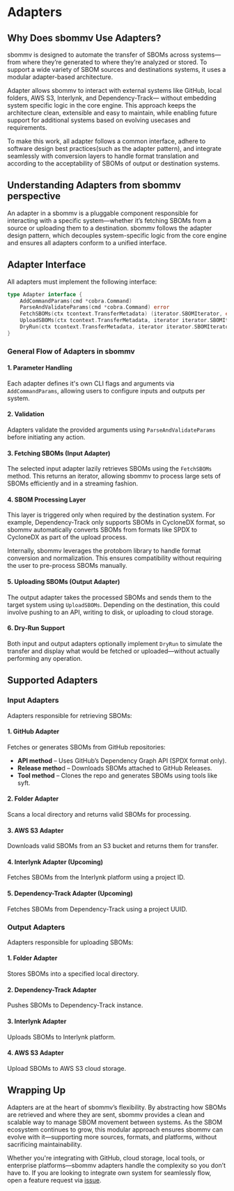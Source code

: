 # Adapters

## Why Does sbommv Use Adapters?

sbommv is designed to automate the transfer of SBOMs across systems—from where they’re generated to where they’re analyzed or stored. To support a wide variety of SBOM sources and destinations systems, it uses a modular adapter-based architecture.

Adapter allows sbommv to interact with external systems like GitHub, local folders, AWS S3, Interlynk, and Dependency-Track—
without embedding system specific logic in the core engine. This approach keeps the architecture clean, extensible and easy to maintain, while enabling future support for additional systems based on evolving usecases and requirements.

To make this work, all adapter follows a common interface, adhere to software design best practices(such as the adapter pattern), and integrate seamlessly with conversion layers to handle format translation and according to the acceptability of SBOMs of output or destination systems.

## Understanding Adapters from sbommv perspective

An adapter in a sbommv is a pluggable component responsible for interacting with a specific system—whether it’s fetching SBOMs from a source or uploading them to a destination. sbommv follows the adapter design pattern, which decouples system-specific logic from the core engine and ensures all adapters conform to a unified interface.

## Adapter Interface

All adapters must implement the following interface:

```go
type Adapter interface {
	AddCommandParams(cmd *cobra.Command)
	ParseAndValidateParams(cmd *cobra.Command) error
	FetchSBOMs(ctx tcontext.TransferMetadata) (iterator.SBOMIterator, error)
	UploadSBOMs(ctx tcontext.TransferMetadata, iterator iterator.SBOMIterator) error
	DryRun(ctx tcontext.TransferMetadata, iterator iterator.SBOMIterator) error
}
```

### General Flow of Adapters in sbommv

#### 1. Parameter Handling

Each adapter defines it's own CLI flags and arguments via `AddCommandParams`, allowing users to configure inputs and outputs per system.

#### 2. Validation

Adapters validate the provided arguments using `ParseAndValidateParams` before initiating any action.

#### 3. Fetching SBOMs (Input Adapter)

The selected input adapter lazily retrieves SBOMs using the `FetchSBOMs` method. This returns an iterator, allowing sbommv to process large sets of SBOMs efficiently and in a streaming fashion.

#### 4. SBOM Processing Layer

This layer is triggered only when required by the destination system. For example, Dependency-Track only supports SBOMs in CycloneDX format, so sbommv automatically converts SBOMs from formats like SPDX to CycloneDX as part of the upload process.

Internally, sbommv leverages the protobom library to handle format conversion and normalization. This ensures compatibility without requiring the user to pre-process SBOMs manually.

#### 5. Uploading SBOMs (Output Adapter)

The output adapter takes the processed SBOMs and sends them to the target system using `UploadSBOMs`. Depending on the destination, this could involve pushing to an API, writing to disk, or uploading to cloud storage.

#### 6. Dry-Run Support

Both input and output adapters optionally implement `DryRun` to simulate the transfer and display what would be fetched or uploaded—without actually performing any operation.

## Supported Adapters

### Input Adapters

Adapters responsible for retrieving SBOMs:

#### 1. GitHub Adapter

Fetches or generates SBOMs from GitHub repositories:

- **API method** – Uses GitHub’s Dependency Graph API (SPDX format only).
- **Release metho**d – Downloads SBOMs attached to GitHub Releases.
- **Tool method** – Clones the repo and generates SBOMs using tools like syft.

#### 2. Folder Adapter

Scans a local directory and returns valid SBOMs for processing.

#### 3. AWS S3 Adapter

Downloads valid SBOMs from an S3 bucket and returns them for transfer.

#### 4. Interlynk Adapter (Upcoming)

Fetches SBOMs from the Interlynk platform using a project ID.

#### 5. Dependency-Track Adapter (Upcoming)

Fetches SBOMs from Dependency-Track using a project UUID.

### Output Adapters

Adapters responsible for uploading SBOMs:

#### 1. Folder Adapter

Stores SBOMs into a specified local directory.

#### 2. Dependency-Track Adapter

Pushes SBOMs to Dependency-Track instance.

#### 3. Interlynk Adapter

Uploads SBOMs to Interlynk platform.

#### 4. AWS S3 Adapter

Upload SBOMs to AWS S3 cloud storage.

## Wrapping Up

Adapters are at the heart of sbommv’s flexibility. By abstracting how SBOMs are retrieved and where they are sent, sbommv provides a clean and scalable way to manage SBOM movement between systems. As the SBOM ecosystem continues to grow, this modular approach ensures sbommv can evolve with it—supporting more sources, formats, and platforms, without sacrificing maintainability.

Whether you're integrating with GitHub, cloud storage, local tools, or enterprise platforms—sbommv adapters handle the complexity so you don’t have to. If you are looking to integrate own system for seamlessly flow, open a feature request via [issue](https://github.com/interlynk-io/sbommv/issues/new).
